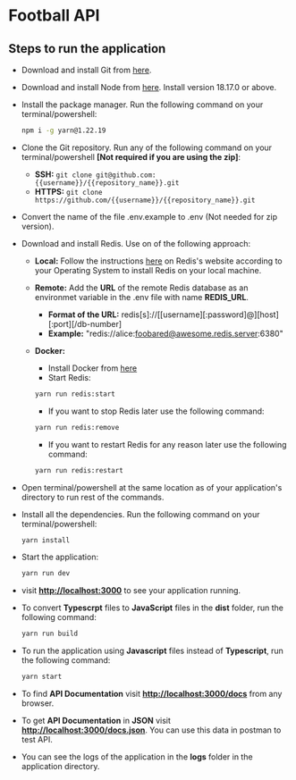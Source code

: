 # Football API

## Steps to run the application

- Download and install Git from [here](https://git-scm.com/download).
- Download and install Node from [here](https://nodejs.org/en). Install version 18.17.0 or above.
- Install the package manager. Run the following command on your terminal/powershell:

  ```bash
  npm i -g yarn@1.22.19
  ```

- Clone the Git repository. Run any of the following command on your terminal/powershell **[Not required if you are using the zip]**:
  - **SSH:** `git clone git@github.com:{{username}}/{{repository_name}}.git`
  - **HTTPS:** `git clone https://github.com/{{username}}/{{repository_name}}.git`
- Convert the name of the file .env.example to .env (Not needed for zip version).
- Download and install Redis. Use on of the following approach:

  - **Local:** Follow the instructions [here](https://redis.io/docs/getting-started/installation/) on Redis's website according to your Operating System to install Redis on your local machine.
  - **Remote:** Add the **URL** of the remote Redis database as an environmet variable in the .env file with name **REDIS_URL**.
    - **Format of the URL:** redis[s]://[[username][:password]@][host][:port][/db-number]
    - **Example:** "redis://alice:foobared@awesome.redis.server:6380"
  - **Docker:**

    - Install Docker from [here](https://docs.docker.com/engine/install/)
    - Start Redis:

    ```bash
    yarn run redis:start
    ```

    - If you want to stop Redis later use the following command:

    ```bash
    yarn run redis:remove
    ```

    - If you want to restart Redis for any reason later use the following command:

    ```bash
    yarn run redis:restart
    ```

- Open terminal/powershell at the same location as of your application's directory to run rest of the commands.
- Install all the dependencies. Run the following command on your terminal/powershell:

  ```bash
  yarn install
  ```

- Start the application:

  ```bash
  yarn run dev
  ```

- visit **<http://localhost:3000>** to see your application running.
- To convert **Typescrpt** files to **JavaScript** files in the **dist** folder, run the following command:

  ```bash
  yarn run build
  ```

- To run the application using **Javascript** files instead of **Typescript**, run the following command:

  ```bash
  yarn start
  ```

- To find **API Documentation** visit **<http://localhost:3000/docs>** from any browser.
- To get **API Documentation** in **JSON** visit **<http://localhost:3000/docs.json>**. You can use
  this data in postman to test API.
- You can see the logs of the application in the **logs** folder in the application directory.
